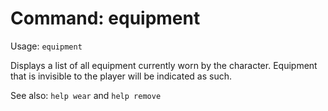 # Command: equipment
Usage: `equipment`

Displays a list of all equipment currently worn by the character. Equipment
that is invisible to the player will be indicated as such.

See also: `help wear` and `help remove`
